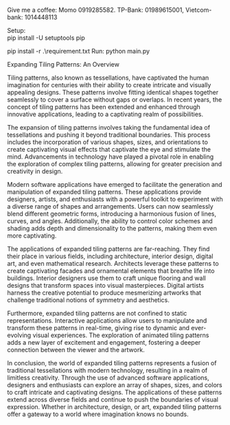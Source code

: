 Give me a coffee: Momo 0919285582. TP-Bank: 01989615001, Vietcom-bank: 1014448113

Setup:  
pip install -U setuptools pip

pip install -r .\requirement.txt
Run: python main.py

Expanding Tiling Patterns: An Overview

Tiling patterns, also known as tessellations, have captivated the human imagination for centuries with their ability to create intricate and visually appealing designs. These patterns involve fitting identical shapes together seamlessly to cover a surface without gaps or overlaps. In recent years, the concept of tiling patterns has been extended and enhanced through innovative applications, leading to a captivating realm of possibilities.

The expansion of tiling patterns involves taking the fundamental idea of tessellations and pushing it beyond traditional boundaries. This process includes the incorporation of various shapes, sizes, and orientations to create captivating visual effects that captivate the eye and stimulate the mind. Advancements in technology have played a pivotal role in enabling the exploration of complex tiling patterns, allowing for greater precision and creativity in design.

Modern software applications have emerged to facilitate the generation and manipulation of expanded tiling patterns. These applications provide designers, artists, and enthusiasts with a powerful toolkit to experiment with a diverse range of shapes and arrangements. Users can now seamlessly blend different geometric forms, introducing a harmonious fusion of lines, curves, and angles. Additionally, the ability to control color schemes and shading adds depth and dimensionality to the patterns, making them even more captivating.

The applications of expanded tiling patterns are far-reaching. They find their place in various fields, including architecture, interior design, digital art, and even mathematical research. Architects leverage these patterns to create captivating facades and ornamental elements that breathe life into buildings. Interior designers use them to craft unique flooring and wall designs that transform spaces into visual masterpieces. Digital artists harness the creative potential to produce mesmerizing artworks that challenge traditional notions of symmetry and aesthetics.

Furthermore, expanded tiling patterns are not confined to static representations. Interactive applications allow users to manipulate and transform these patterns in real-time, giving rise to dynamic and ever-evolving visual experiences. The exploration of animated tiling patterns adds a new layer of excitement and engagement, fostering a deeper connection between the viewer and the artwork.

In conclusion, the world of expanded tiling patterns represents a fusion of traditional tessellations with modern technology, resulting in a realm of limitless creativity. Through the use of advanced software applications, designers and enthusiasts can explore an array of shapes, sizes, and colors to craft intricate and captivating designs. The applications of these patterns extend across diverse fields and continue to push the boundaries of visual expression. Whether in architecture, design, or art, expanded tiling patterns offer a gateway to a world where imagination knows no bounds.
